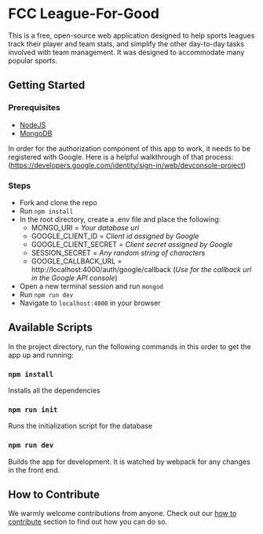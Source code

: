 # FCC League-For-Good

This is a free, open-source web application designed to help sports leagues track their player and team stats, and simplify the other day-to-day tasks involved with team management. It was designed to accommodate many popular sports.

## Getting Started

### Prerequisites

- [NodeJS](https://nodejs.org)
- [MongoDB](https://www.mongodb.org)

In order for the authorization component of this app to work, it needs to be registered with Google. Here is a helpful walkthrough of that process: (https://developers.google.com/identity/sign-in/web/devconsole-project)

### Steps

- Fork and clone the repo
- Run `npm install`
- In the root directory, create a .env file and place the following: 
  - MONGO_URI = *Your database uri* 
  - GOOGLE_CLIENT_ID = *Client id assigned by Google* 
  - GOOGLE_CLIENT_SECRET = *Client secret assigned by Google*
  - SESSION_SECRET = *Any random string of characters*
  - GOOGLE_CALLBACK_URL = http://localhost:4000/auth/google/callback (*Use for the callback url in the Google API console*)
- Open a new terminal session and run `mongod`
- Run `npm run dev`
- Navigate to `localhost:4000` in your browser

## Available Scripts

In the project directory, run the following commands in this order to get the app up and running:

### `npm install`

Installs all the dependencies

### `npm run init`

Runs the initialization script for the database

### `npm run dev`

Builds the app for development. It is watched by webpack for any changes in the front end.

## How to Contribute
We warmly welcome contributions from anyone. Check out our [how to contribute](https://github.com/freeCodeCamp/league-for-good/blob/master/CONTRIBUTING.md) section to find out how you can do so.

